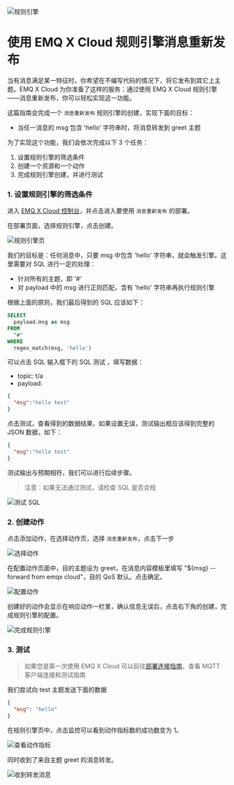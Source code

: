 ![规则引擎](./_assets/web_hook.jpg)

# 使用 EMQ X Cloud 规则引擎消息重新发布

当有消息满足某一特征时，你希望在不编写代码的情况下，将它发布到其它上主题。EMQ X Cloud 为你准备了这样的服务：通过使用 EMQ X Cloud 规则引擎——消息重新发布，你可以轻松实现这一功能。

这篇指南会完成一个 `消息重新发布` 规则引擎的创建，实现下面的目标：

* 当任一消息的 msg 包含 'hello' 字符串时，将消息转发到 greet 主题

为了实现这个功能，我们会依次完成以下 3 个任务：

1. 设置规则引擎的筛选条件
2. 创建一个资源和一个动作
3. 完成规则引擎创建，并进行测试

### 1. 设置规则引擎的筛选条件

进入 [EMQ X Cloud 控制台](https://cloud.emqx.io/console/)，并点击进入要使用 `消息重新发布` 的部署。

在部署页面，选择规则引擎，点击创建。

![规则引擎页](./_assets/view_rule_engine.png)

我们的目标是：任何消息中，只要 msg 中包含 'hello' 字符串，就会触发引擎。这里需要对 SQL 进行一定的处理：

* 针对所有的主题，即 '#'
* 对 payload 中的 msg 进行正则匹配，含有 'hello' 字符串再执行规则引擎

根据上面的原则，我们最后得到的 SQL 应该如下：

```sql
SELECT
  payload.msg as msg
FROM
  "#"
WHERE  
  regex_match(msg, 'hello')
```
可以点击 SQL 输入框下的 SQL 测试 ，填写数据：

* topic: t/a
* payload:
```json
{
  "msg":"hello test"
}
```
点击测试，查看得到的数据结果，如果设置无误，测试输出框应该得到完整的 JSON 数据，如下：

```json
{
  "msg":"hello test"
}
```

测试输出与预期相符，我们可以进行后续步骤。
>注意：如果无法通过测试，请检查 SQL 是否合规

![测试 SQL](./_assets/republish_SQL_setting.png)

### 2. 创建动作

点击添加动作，在选择动作页，选择 `消息重新发布`，点击下一步

![选择动作](./_assets/add_republish_action01.png)

在配置动作页面中，目的主题设为 greet，在消息内容模板里填写 "${msg} -- forward from emqx cloud"，目的 QoS 默认。点击确定。

![配置动作](./_assets/add_republish_action02.png)

创建好的动作会显示在响应动作一栏里，确认信息无误后，点击右下角的创建，完成规则引擎的配置。

![完成规则引擎](./_assets/add_republish_action03.png)

### 3. 测试

>如果您是第一次使用 EMQ X Cloud 可以前往[部署连接指南](../../connect_to_deployments/README.md)，查看 MQTT 客户端连接和测试指南 

我们尝试向 test 主题发送下面的数据

```json
{
  "msg": "hello"
}
```
在规则引擎页中，点击监控可以看到动作指标数的成功数变为 1。

![查看动作指标](./_assets/add_republish_action04.png)

同时收到了来自主题 greet 的消息转发。

![收到转发消息](./_assets/add_republish_action05.png)

